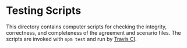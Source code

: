 Testing Scripts
===============

This directory contains computer scripts for checking the integrity, correctness, and completeness of the agreement and scenario files. The scripts are invoked with `npm test` and run by [Travis CI](http://travis-ci.com).
